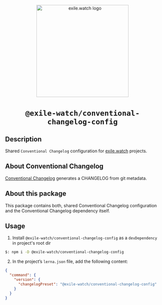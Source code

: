 <p align="center">
  <a href="https://github.com/conventional-changelog/conventional-changelog">
    <img alt="exile.watch logo" src="https://avatars.githubusercontent.com/u/158840748?s=400&u=4c73ba2a9a2ebc70b01c6303d41e8571df84ec37&v=4" width="300" />
  </a>
</p>
<h1 align="center">
  <code>@exile-watch/conventional-changelog-config</code>
</h1>

## Description

Shared `Conventional Changelog` configuration for [exile.watch](https://github.com/exile-watch) projects.

## About Conventional Changelog

[Conventional Changelog](https://github.com/conventional-changelog/conventional-changelog) generates a CHANGELOG from git metadata.

## About this package

This package contains both, shared Conventional Changelog configuration and the Conventional Changelog dependency itself.

## Usage

1. Install `@exile-watch/conventional-changelog-config` as a `devDependency` in project's root dir
```bash
$: npm i -D @exile-watch/conventional-changelog-config
```

2. In the project’s `lerna.json` file, add the following content:

```json
{
  "command": {
    "version": {
      "changelogPreset": "@exile-watch/conventional-changelog-config"
    }
  }
}
```